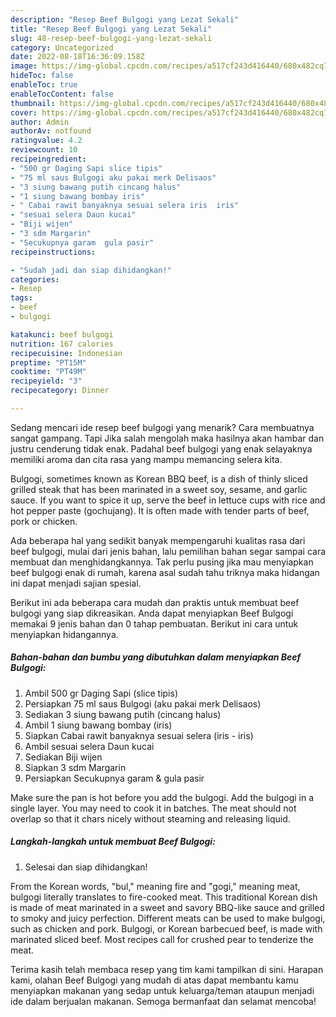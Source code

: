 ```yaml
---
description: "Resep Beef Bulgogi yang Lezat Sekali"
title: "Resep Beef Bulgogi yang Lezat Sekali"
slug: 48-resep-beef-bulgogi-yang-lezat-sekali
category: Uncategorized
date: 2022-08-18T16:36:09.158Z
image: https://img-global.cpcdn.com/recipes/a517cf243d416440/680x482cq70/beef-bulgogi-foto-resep-utama.jpg
hideToc: false
enableToc: true
enableTocContent: false
thumbnail: https://img-global.cpcdn.com/recipes/a517cf243d416440/680x482cq70/beef-bulgogi-foto-resep-utama.jpg
cover: https://img-global.cpcdn.com/recipes/a517cf243d416440/680x482cq70/beef-bulgogi-foto-resep-utama.jpg
author: Admin
authorAv: notfound
ratingvalue: 4.2
reviewcount: 10
recipeingredient:
- "500 gr Daging Sapi slice tipis"
- "75 ml saus Bulgogi aku pakai merk Delisaos"
- "3 siung bawang putih cincang halus"
- "1 siung bawang bombay iris"
- " Cabai rawit banyaknya sesuai selera iris  iris"
- "sesuai selera Daun kucai"
- "Biji wijen"
- "3 sdm Margarin"
- "Secukupnya garam  gula pasir"
recipeinstructions:

- "Sudah jadi dan siap dihidangkan!"
categories:
- Resep
tags:
- beef
- bulgogi

katakunci: beef bulgogi 
nutrition: 167 calories
recipecuisine: Indonesian
preptime: "PT15M"
cooktime: "PT49M"
recipeyield: "3"
recipecategory: Dinner

---
```



Sedang mencari ide resep beef bulgogi yang menarik? Cara membuatnya sangat gampang. Tapi Jika salah mengolah maka hasilnya akan hambar dan justru cenderung tidak enak. Padahal beef bulgogi yang enak selayaknya memiliki aroma dan cita rasa yang mampu memancing selera kita.


Bulgogi, sometimes known as Korean BBQ beef, is a dish of thinly sliced grilled steak that has been marinated in a sweet soy, sesame, and garlic sauce. If you want to spice it up, serve the beef in lettuce cups with rice and hot pepper paste (gochujang). It is often made with tender parts of beef, pork or chicken.

Ada beberapa hal yang sedikit banyak mempengaruhi kualitas rasa dari beef bulgogi, mulai dari jenis bahan, lalu pemilihan bahan segar sampai cara membuat dan menghidangkannya. Tak perlu pusing jika mau menyiapkan beef bulgogi enak di rumah, karena asal sudah tahu triknya maka hidangan ini dapat menjadi sajian spesial.


Berikut ini ada beberapa cara mudah dan praktis untuk membuat beef bulgogi yang siap dikreasikan. Anda dapat menyiapkan Beef Bulgogi memakai 9 jenis bahan dan 0 tahap pembuatan. Berikut ini cara untuk menyiapkan hidangannya.

<!--inarticleads1-->

##### Bahan-bahan dan bumbu yang dibutuhkan dalam menyiapkan Beef Bulgogi:

1. Ambil 500 gr Daging Sapi (slice tipis)
1. Persiapkan 75 ml saus Bulgogi (aku pakai merk Delisaos)
1. Sediakan 3 siung bawang putih (cincang halus)
1. Ambil 1 siung bawang bombay (iris)
1. Siapkan  Cabai rawit banyaknya sesuai selera (iris - iris)
1. Ambil sesuai selera Daun kucai
1. Sediakan Biji wijen
1. Siapkan 3 sdm Margarin
1. Persiapkan Secukupnya garam &amp; gula pasir


Make sure the pan is hot before you add the bulgogi. Add the bulgogi in a single layer. You may need to cook it in batches. The meat should not overlap so that it chars nicely without steaming and releasing liquid. 

<!--inarticleads2-->

##### Langkah-langkah untuk membuat Beef Bulgogi:


1. Selesai dan siap dihidangkan!

From the Korean words, &#34;bul,&#34; meaning fire and &#34;gogi,&#34; meaning meat, bulgogi literally translates to fire-cooked meat. This traditional Korean dish is made of meat marinated in a sweet and savory BBQ-like sauce and grilled to smoky and juicy perfection. Different meats can be used to make bulgogi, such as chicken and pork. Bulgogi, or Korean barbecued beef, is made with marinated sliced beef. Most recipes call for crushed pear to tenderize the meat. 

Terima kasih telah membaca resep yang tim kami tampilkan di sini. Harapan kami, olahan Beef Bulgogi yang mudah di atas dapat membantu kamu menyiapkan makanan yang sedap untuk keluarga/teman ataupun menjadi ide dalam berjualan makanan. Semoga bermanfaat dan selamat mencoba!
